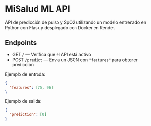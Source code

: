 # MiSalud ML API

API de predicción de pulso y SpO2 utilizando un modelo entrenado en Python con Flask y desplegado con Docker en Render.

## Endpoints

- GET `/` — Verifica que el API está activo
- POST `/predict` — Envia un JSON con `"features"` para obtener predicción

Ejemplo de entrada:
```json
{
  "features": [75, 96]
}
```

Ejemplo de salida:
```json
{
  "prediction": [0]
}
```